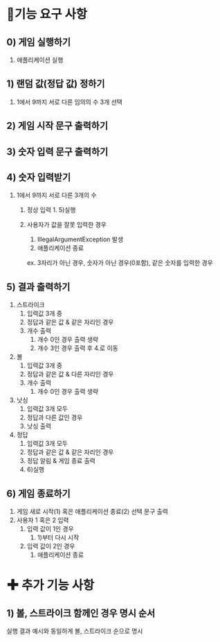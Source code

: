 # 🚀기능 요구 사항

## 0) 게임 실행하기

1. 애플리케이션 실행

## 1) 랜덤 값(정답 값) 정하기

1. 1에서 9까지 서로 다른 임의의 수 3개 선택

## 2) 게임 시작 문구 출력하기

## 3) 숫자 입력 문구 출력하기

## 4) 숫자 입력받기

1. 1에서 9까지 서로 다른 3개의 수
    1. 정상 입력
        1.
        5)실행
    2. 사용자가 값을 잘못 입력한 경우
        1. IllegalArgumentException 발생
        2. 애플리케이션 종료

       ex. 3자리가 아닌 경우, 숫자가 아닌 경우(0포함), 같은 숫자를 입력한 경우

## 5) 결과 출력하기

1. 스트라이크
    1. 입력값 3개 중
    2. 정답과 같은 값 & 같은 자리인 경우
    3. 개수 출력
        1. 개수 0인 경우 출력 생략
        2. 개수 3인 경우 출력 후 4.로 이동
2. 볼
    1. 입력값 3개 중
    2. 정답과 같은 값 & 다른 자리인 경우
    3. 개수 출력
        1. 개수 0인 경우 출력 생략
3. 낫싱
    1. 입력값 3개 모두
    2. 정답과 다른 값인 경우
    3. 낫싱 출력
4. 정답
    1. 입력값 3개 모두
    2. 정답과 같은 값 & 같은 자리인 경우
    3. 정답 알림 & 게임 종료 출력
    4. 6)실행

## 6) 게임 종료하기

1. 게임 새로 시작(1) 혹은 애플리케이션 종료(2) 선택 문구 출력
2. 사용자 1 혹은 2 입력
    1. 입력 값이 1인 경우
        1. 1)부터 다시 시작
    2. 입력 값이 2인 경우
        1. 애플리케이션 종료

# ✚ 추가 기능 사항

## 1) 볼, 스트라이크 함께인 경우 명시 순서

실행 결과 예시와 동일하게 볼, 스트라이크 순으로 명시
